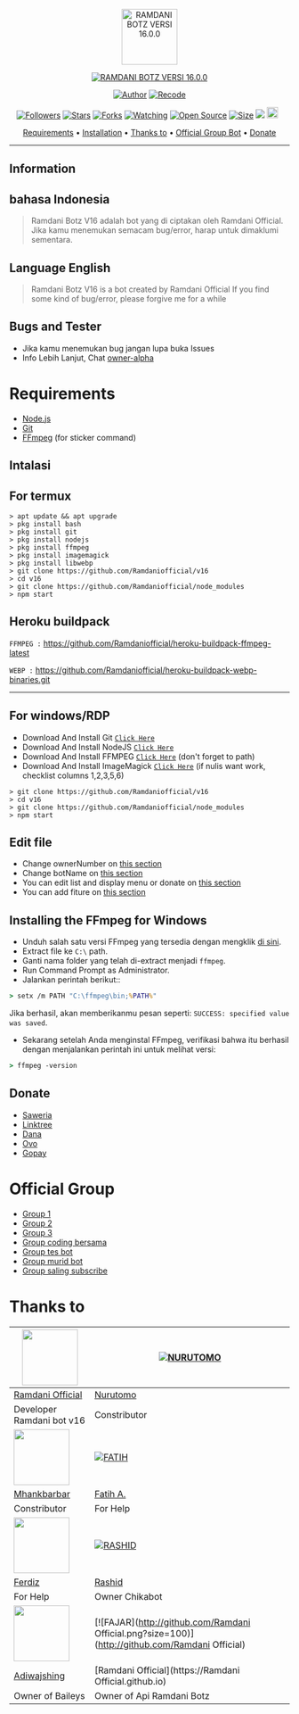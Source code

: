 <p align="center">
<img src="hthttps://github.com/Ramdaniofficial/v16/media/foto/thumb.jpg" alt="RAMDANI BOTZ VERSI 16.0.0" width="100"/>


</p>
<p align="center">
<a href="#"><img title="RAMDANI BOTZ VERSI 16.0.0" src="https://img.shields.io/badge/Ramdani Botz Versi 16.0.0-green?colorA=%23ff0000&colorB=%23017e40&style=for-the-badge"></a>
</p>
<p align="center">
<a href="https://github.com/Ramdaniofficial"><img title="Author" src="https://img.shields.io/badge/Author-Ramdani Official-red.svg?style=for-the-badge&logo=github"></a>
<a href="https://github.com/RamdaniOfficial/v16"><img title="Recode" src="https://img.shields.io/badge/Recode-Ramdani Official-red.svg?style=for-the-badge&logo=github"></a>
</p>
<p align="center">
<a href="https://github.com/Ramdaniofficial/followers"><img title="Followers" src="https://img.shields.io/github/followers/Ramdani Official?color=red&style=flat-square"></a>
<a href="https://github.com/Ramdaniofficial/v16/stargazers/"><img title="Stars" src="https://img.shields.io/github/stars/Ramdani Official/v16?color=blue&style=flat-square"></a>
<a href="https://github.com/Ramdaniofficial/v16/network/members"><img title="Forks" src="https://img.shields.io/github/forks/Ramdani Official/v16?color=red&style=flat-square"></a>
<a href="https://github.com/Ramdaniofficial/v16/watchers"><img title="Watching" src="https://img.shields.io/github/watchers/Ramdani Official/v16?label=Watchers&color=blue&style=flat-square"></a>
<a href="https://github.com/Ramdaniofficial/v16"><img title="Open Source" src="https://badges.frapsoft.com/os/v2/open-source.svg?v=103"></a>
<a href="https://github.com/Ramdaniofficial/v16/"><img title="Size" src="https://img.shields.io/github/repo-size/Ramdani Official/v16?style=flat-square&color=green"></a>
<a href="https://hits.seeyoufarm.com"><img src="https://hits.seeyoufarm.com/api/count/incr/badge.svg?url=https%3A%2F%2Fgithub.com%2FRamdani Official%2Fv16&count_bg=%2379C83D&title_bg=%23555555&icon=probot.svg&icon_color=%2300FF6D&title=hits&edge_flat=false"/></a>
<a href="https://github.com/Ramdaniofficial/v16/graphs/commit-activity"><img height="20" src="https://img.shields.io/badge/Maintained%3F-yes-green.svg"></a>&nbsp;&nbsp;
</p>

<p align="center">
  <a href="https://github.com/Ramdaniofficial/v16#requirements">Requirements</a> •
  <a href="https://github.com/Ramdaniofficial/v16#instalasi">Installation</a> •
  <a href="https://github.com/Ramdaniofficial/v16#thanks-to">Thanks to</a> •
  <a href="https://github.com/Ramdaniofficial/v16#Official-Group"> Official Group Bot</a> •
  <a href="https://github.com/Ramdaniofficial/v16#donate">Donate</a>
</p>
</div>


---

## Information
## bahasa Indonesia
> Ramdani Botz V16 adalah bot yang di ciptakan oleh Ramdani Official.
> Jika kamu menemukan semacam bug/error, harap untuk dimaklumi sementara.
## Language English
> Ramdani Botz V16 is a bot created by Ramdani Official
> If you find some kind of bug/error, please forgive me for a while

## Bugs and Tester
* Jika kamu menemukan bug jangan lupa buka Issues
* Info Lebih Lanjut, Chat [owner-alpha](https://wa.me/62887435047326)

# Requirements
* [Node.js](https://nodejs.org/en/)
* [Git](https://git-scm.com/downloads)
* [FFmpeg](https://github.com/BtbN/FFmpeg-Builds/releases/download/autobuild-2020-12-08-13-03/ffmpeg-n4.3.1-26-gca55240b8c-win64-gpl-4.3.zip) (for sticker command)

## Intalasi
## For termux

```
> apt update && apt upgrade
> pkg install bash
> pkg install git
> pkg install nodejs
> pkg install ffmpeg
> pkg install imagemagick
> pkg install libwebp
> git clone https://github.com/Ramdaniofficial/v16
> cd v16
> git clone https://github.com/Ramdaniofficial/node_modules
> npm start
```

## Heroku buildpack

```FFMPEG :```
https://github.com/Ramdaniofficial/heroku-buildpack-ffmpeg-latest

```WEBP :```
https://github.com/Ramdaniofficial/heroku-buildpack-webp-binaries.git

---------

## For windows/RDP

* Download And Install Git [`Click Here`](https://git-scm.com/downloads)
* Download And Install NodeJS [`Click Here`](https://nodejs.org/en/download)
* Download And Install FFMPEG [`Click Here`](https://ffmpeg.org/download.html) (don't forget to path)
* Download And Install ImageMagick [`Click Here`](https://imagemagick.org/script/download.php) (if nulis want work,  checklist columns 1,2,3,5,6)

```
> git clone https://github.com/Ramdaniofficial/v16
> cd v16
> git clone https://github.com/Ramdaniofficial/node_modules
> npm start
```


## Edit file
- Change ownerNumber on [this section](https://github.com/Ramdaniofficial/av16/blob/7a7ebe69cf44686d8a577f616b38b5d299ffefcc/config.json#L2)
- Change botName on [this section](https://github.com/Ramdaniofficial/v16/blob/7a7ebe69cf44686d8a577f616b38b5d299ffefcc/config.json#L3)
- You can edit list and display menu or donate on [this section](https://github.com/Ramdaniofficial/v16/blob/main/help/ind.js)
- You can add fiture on [this section](https://github.com/Ramdaniofficial/v16/tree/main/message)


## Installing the FFmpeg for Windows
* Unduh salah satu versi FFmpeg yang tersedia dengan mengklik [di sini](https://www.gyan.dev/ffmpeg/builds/).
* Extract file ke `C:\` path.
* Ganti nama folder yang telah di-extract menjadi `ffmpeg`.
* Run Command Prompt as Administrator.
* Jalankan perintah berikut::
```cmd
> setx /m PATH "C:\ffmpeg\bin;%PATH%"
```
Jika berhasil, akan memberikanmu pesan seperti: `SUCCESS: specified value was saved`.
* Sekarang setelah Anda menginstal FFmpeg, verifikasi bahwa itu berhasil dengan menjalankan perintah ini untuk melihat versi:
```cmd
> ffmpeg -version
```

## Donate
- [Saweria](https://saweria.co/Ramdaniofficial)
- [Linktree](https://linktr.ee/Ramdaniofficial)
- [Dana](089512545999)
- [Ovo](089512545999)
- [Gopay](089512545999)

# Official Group
- [Group 1](https://chat.whatsapp.com/Gq71DUTFOhRE9efPYyobYu)
- [Group 2](https://chat.whatsapp.com/I4qx9yNFPXP6cGP7Q1zBhq)
- [Group 3](https://chat.whatsapp.com/IbGdZllhP0Q92BJrOwvOLK)
- [Group coding bersama](https://chat.whatsapp.com/FR0FmwpBEmQ3HuyF2SIdVQ)
- [Group tes bot](https://chat.whatsapp.com/L8ucMoUQUTt3gKzSvpttbU)
- [Group murid bot](https://chat.whatsapp.com/IyNVUbMxyoSG0Sw0oe6T62)
- [Group saling subscribe](https://chat.whatsapp.com/Dx8VCkqvDSRD5yXXxQ3LK3)


# Thanks to
<a href="https://github.com/Ramdaniofficial"><img src="https://github.com/Ramdaniofficial.png?size=100" width="100" height="100"></a> | [![NURUTOMO](https://github.com/Nurutomo.png?size=100)](https://github.com/Nurutomo) 
---|---
[Ramdani Official](https://github.com/Ramdaniofficial)  | [Nurutomo](https://github.com/Nurutomo)
Developer Ramdani bot v16 | Constributor |
<a href="https://github.com/MhankBarBar"><img src="https://github.com/MhankBarBar.png?size=100" width="100" height="100"></a> | [![FATIH](https://github.com/fatiharridho.png?size=100)](https://github.com/fatiharridho) 
[Mhankbarbar](https://github.com/MhankBarBar)  | [Fatih A.](https://github.com/fatiharridho)
Constributor | For Help |
<a href="https://github.com/FERDIZ-afk"><img src="https://github.com/FERDIZ-afk.png?size=100" width="100" height="100"></a> | [![RASHID](http://github.com/rashidsiregar28.png?size=100)](http://github.com/rashidsiregar28) 
[Ferdiz](https://github.com/FERDIZ-afk)  | [Rashid](https://github.com/rashidsiregar28)
For Help | Owner Chikabot |
<a href="https://github.com/adiwajshing"><img src="https://github.com/adiwajshing.png?size=100" width="100" height="100"></a> | [![FAJAR](http://github.com/Ramdani Official.png?size=100)](http://github.com/Ramdani Official) 
[Adiwajshing](https://github.com/adiwajshing) | [Ramdani Official](https://Ramdani Official.github.io)
Owner of Baileys | Owner of Api Ramdani Botz |

